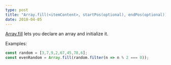 ```yaml
---
type: post
title: "Array.fill(<itemContent>, startPos(optional), endPos(optional))"
date: 2018-04-05
---
```


[Array.fill](https://developer.mozilla.org/en-US/docs/Web/JavaScript/Reference/Global_Objects/Array/fill)
lets you declare an array and initialize it.

Examples:
```js
const random = [3,7,9,2,67,45,78,6];
const evenRandom = Array.fill(random.filter(n => n % 2 === 0));
```



